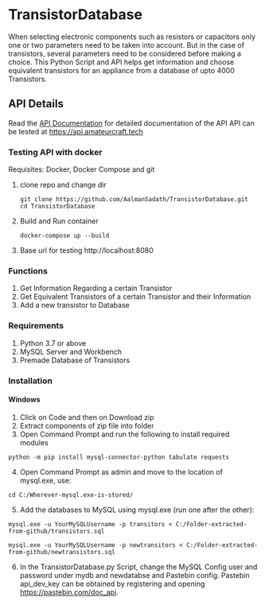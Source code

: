 # TransistorDatabase
When selecting electronic components such as resistors or capacitors only one or two parameters need to be taken into account. But in the case of transistors, several parameters need to be considered before making a choice. This Python Script and API helps get information and choose equivalent transistors for an appliance from a database of upto 4000 Transistors.

## API Details
Read the [API Documentation](API_README.md) for detailed documentation of the API
API can be tested at https://api.amateurcraft.tech

### Testing API with docker
  Requisites: Docker, Docker Compose and git

  1. clone repo and change dir
     ```
     git clone https://github.com/AalmanSadath/TransistorDatabase.git
     cd TransistorDatabase
     ```
  2. Build and Run container
     ```
     docker-compose up --build
     ```
  3. Base url for testing http://localhost:8080

### Functions
  1. Get Information Regarding a certain Transistor
  2. Get Equivalent Transistors of a certain Transistor and their Information
  3. Add a new transistor to Database
  
### Requirements
  1. Python 3.7 or above
  2. MySQL Server and Workbench
  3. Premade Database of Transistors
  
### Installation

#### Windows

  1. Click on Code and then on Download zip
  2. Extract components of zip file into folder
  3. Open Command Prompt and run the following to install required modules
  ```
  python -m pip install mysql-connector-python tabulate requests
  ```
  4. Open Command Prompt as admin and move to the location of mysql.exe, use:
  ```
  cd C:/Wherever-mysql.exe-is-stored/
  ```
  5. Add the databases to MySQL using mysql.exe (run one after the other):
  ```
  mysql.exe -u YourMySQLUsername -p transitors < C:/Folder-extracted-from-github/transistors.sql
  
  mysql.exe -u YourMySQLUsername -p newtransitors < C:/Folder-extracted-from-github/newtransistors.sql
  ```
  6. In the TransistorDatabase.py Script, change the MySQL Config user and password under mydb and newdatabse and Pastebin config. Pastebin api_dev_key can be obtained by registering and opening https://pastebin.com/doc_api.
 
